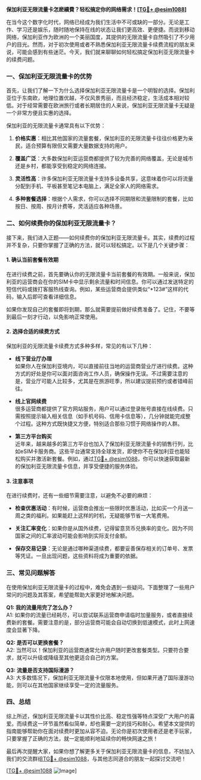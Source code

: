 **保加利亚无限流量卡怎麽續費？轻松搞定你的网络需求！[[TG💪+ @esim1088](https://t.me/s/esim1088)]**

在当今这个数字化时代，网络已经成为我们生活中不可或缺的一部分。无论是工作、学习还是娱乐，随时随地保持在线的状态让我们更高效、更便捷。而说到移动网络，保加利亚作为欧洲的一个美丽国度，其提供的无限流量卡自然吸引了不少用户的目光。然而，对于初次使用或者不熟悉保加利亚无限流量卡续费流程的朋友来说，可能会感到有些迷茫。今天，我们就来聊聊如何轻松搞定保加利亚无限流量卡的续费问题。

### **一、保加利亚无限流量卡的优势**

首先，让我们了解一下为什么选择保加利亚无限流量卡是一个明智的选择。保加利亚位于东南欧，地理位置优越，不仅风景秀丽，而且经济稳定，生活成本相对较低。对于经常需要在欧洲旅行或者长期居住的人来说，保加利亚无限流量卡无疑是一个非常方便且实惠的选择。

保加利亚的无限流量卡通常具有以下优势：

1. **价格实惠**：相比其他国家的流量套餐，保加利亚的无限流量卡往往价格更为亲民，适合预算有限但又需要大量数据支持的用户。
   
2. **覆盖广泛**：大多数保加利亚运营商都提供了较为完善的网络覆盖，无论是城市还是乡村，都能享受到稳定的网络连接。

3. **灵活性高**：许多保加利亚无限流量卡支持多设备共享，这意味着你可以将流量分配到手机、平板甚至笔记本电脑上，满足全家人的网络需求。

4. **多种套餐选择**：根据个人需求，你可以选择不同期限和流量限制的套餐，比如按日、按周、按月计费等，灵活适应各种场景。

### **二、如何续费你的保加利亚无限流量卡？**

接下来，我们进入正题——如何续费你的保加利亚无限流量卡。其实，续费的过程并不复杂，只要你掌握了正确的方法，就可以轻松搞定。以下是几个关键步骤：

#### **1. 确认当前套餐有效期**

在进行续费之前，首先要确认你的无限流量卡当前套餐的有效期。一般来说，保加利亚的运营商会在你的SIM卡中显示剩余流量和时间信息。你可以通过发送特定的短信代码或拨打客服热线查询。例如，某些运营商会提供类似“*123#”这样的代码，输入后即可查看详细信息。

如果你发现自己的套餐即将到期，那么就需要提前做好续费准备了。记住，不要等到最后一刻才行动，以免影响正常使用。

#### **2. 选择合适的续费方式**

保加利亚的无限流量卡续费方式多种多样，常见的有以下几种：

- **线下营业厅办理**  
  如果你人在保加利亚境内，可以直接前往当地的运营商营业厅进行续费。这种方式的好处是你可以面对面咨询工作人员，确保操作无误。不过需要注意的是，营业厅可能人比较多，尤其是在旅游旺季，所以建议提前预约或者错峰前往。

- **线上官网续费**  
  很多运营商都提供了官方网站服务，用户可以通过登录账号直接在线续费。只需按照提示输入相关信息（如手机号码、信用卡信息等），几分钟就能完成整个过程。这种方式既快捷又方便，特别适合那些习惯于网络操作的人群。

- **第三方平台购买**  
  近年来，越来越多的第三方平台也加入了保加利亚无限流量卡的销售行列，比如eSIM卡服务商。这些平台通常支持全球发货，即使你不在保加利亚也能轻松购买并激活新套餐。例如，通过[TG💪+ @esim1088](https://t.me/s/esim1088)，你可以快速获取最新的保加利亚无限流量卡信息，并享受便捷的服务体验。

#### **3. 注意事项**

在进行续费时，还有一些细节需要注意，以避免不必要的麻烦：

- **检查优惠活动**：有时候，运营商会推出一些限时优惠活动，比如买一个月送一周之类的福利。如果能赶上这样的时机，无疑能够节省一大笔费用。

- **关注汇率变化**：如果你是从国外续费，记得留意货币兑换率的变化。因为不同国家之间的汇率波动可能会影响到实际支付金额。

- **保存交易记录**：无论是通过哪种渠道续费，都要妥善保存相关的订单号、发票等凭证。一旦出现问题，这些资料将成为重要的依据。

### **三、常见问题解答**

在使用保加利亚无限流量卡的过程中，难免会遇到一些疑问。下面整理了一些用户常问的问题及其答案，希望能帮助大家更好地解决问题。

**Q1: 我的流量用完了怎么办？**  
A1: 如果你的流量已经耗尽，可以尝试联系运营商申请临时加量服务，或者直接续费新的套餐。需要注意的是，部分运营商可能会自动切换到低速模式，此时上网速度会显著下降。

**Q2: 是否可以更换套餐？**  
A2: 当然可以！保加利亚的运营商通常允许用户随时更改套餐类型。只要符合要求，就可以升级或降级至其他更适合自己的方案。

**Q3: 流量是否支持国际漫游？**  
A3: 大多数情况下，保加利亚无限流量卡仅限本地使用，但如果开通了国际漫游功能，则可以在其他国家继续享受一定的流量服务。

### **四、总结**

综上所述，保加利亚无限流量卡以其性价比高、稳定性强等特点深受广大用户的喜爱。而续费这一环节虽然看似简单，却也需要一定的技巧和耐心。希望本文提供的指南能够帮助你在面对续费时更加从容不迫。无论你是初次使用者还是老手玩家，只要掌握了正确的方法，就一定能顺利地延续你的畅快网速之旅！

最后再次提醒大家，如果你想了解更多关于保加利亚无限流量卡的信息，不妨加入我们的交流群组[TG💪+ @esim1088](https://t.me/s/esim1088)，与其他志同道合的朋友一起探讨交流吧！

[[TG💪+ @esim1088](https://t.me/s/esim1088) ![Image](https://i.postimg.cc/4NQfJmqS/Snipaste-2025-05-13-00-14-12.png)]